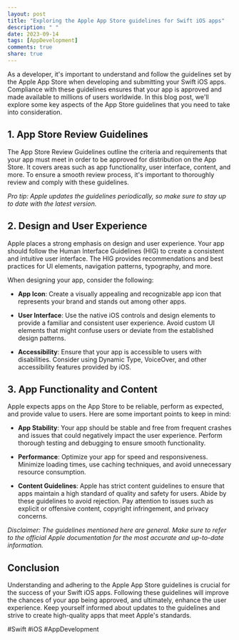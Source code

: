 ```yaml
---
layout: post
title: "Exploring the Apple App Store guidelines for Swift iOS apps"
description: " "
date: 2023-09-14
tags: [AppDevelopment]
comments: true
share: true
---
```


As a developer, it's important to understand and follow the guidelines set by the Apple App Store when developing and submitting your Swift iOS apps. Compliance with these guidelines ensures that your app is approved and made available to millions of users worldwide. In this blog post, we'll explore some key aspects of the App Store guidelines that you need to take into consideration.

## 1. App Store Review Guidelines

The App Store Review Guidelines outline the criteria and requirements that your app must meet in order to be approved for distribution on the App Store. It covers areas such as app functionality, user interface, content, and more. To ensure a smooth review process, it's important to thoroughly review and comply with these guidelines.

*Pro tip: Apple updates the guidelines periodically, so make sure to stay up to date with the latest version.*

## 2. Design and User Experience

Apple places a strong emphasis on design and user experience. Your app should follow the Human Interface Guidelines (HIG) to create a consistent and intuitive user interface. The HIG provides recommendations and best practices for UI elements, navigation patterns, typography, and more.

When designing your app, consider the following:

- **App Icon**: Create a visually appealing and recognizable app icon that represents your brand and stands out among other apps.

- **User Interface**: Use the native iOS controls and design elements to provide a familiar and consistent user experience. Avoid custom UI elements that might confuse users or deviate from the established design patterns.

- **Accessibility**: Ensure that your app is accessible to users with disabilities. Consider using Dynamic Type, VoiceOver, and other accessibility features provided by iOS.

## 3. App Functionality and Content

Apple expects apps on the App Store to be reliable, perform as expected, and provide value to users. Here are some important points to keep in mind:

- **App Stability**: Your app should be stable and free from frequent crashes and issues that could negatively impact the user experience. Perform thorough testing and debugging to ensure smooth functionality.

- **Performance**: Optimize your app for speed and responsiveness. Minimize loading times, use caching techniques, and avoid unnecessary resource consumption.

- **Content Guidelines**: Apple has strict content guidelines to ensure that apps maintain a high standard of quality and safety for users. Abide by these guidelines to avoid rejection. Pay attention to issues such as explicit or offensive content, copyright infringement, and privacy concerns.

*Disclaimer: The guidelines mentioned here are general. Make sure to refer to the official Apple documentation for the most accurate and up-to-date information.*

## Conclusion

Understanding and adhering to the Apple App Store guidelines is crucial for the success of your Swift iOS apps. Following these guidelines will improve the chances of your app being approved, and ultimately, enhance the user experience. Keep yourself informed about updates to the guidelines and strive to create high-quality apps that meet Apple's standards.

#Swift #iOS #AppDevelopment